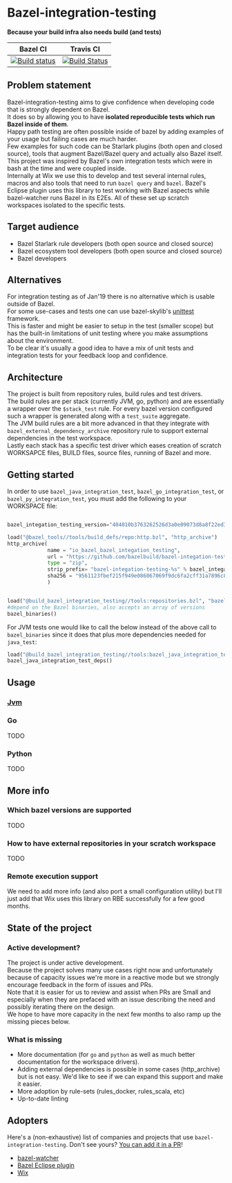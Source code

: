 Bazel-integration-testing
=================================
**Because your build infra also needs build (and tests)**

Bazel CI | Travis CI
:---: | :---:
[![Build status](https://badge.buildkite.com/b0041826d71f5484c22145f44b3eac12357f51feb6ba6abb57.svg?branch=master)](https://buildkite.com/bazel/bazel-integration-testing-postsubmit) | [![Build Status](https://travis-ci.org/bazelbuild/bazel-integration-testing.svg?branch=master)](https://travis-ci.org/bazelbuild/bazel-integration-testing)


## Problem statement  
Bazel-integration-testing aims to give confidence when developing code that is strongly dependent on Bazel.  
It does so by allowing you to have **isolated reproducible tests which run Bazel inside of them**.  
Happy path testing are often possible inside of bazel by adding examples of your usage but failing cases are much harder.      
Few examples for such code can be Starlark plugins (both open and closed source), tools that augment Bazel/Bazel query and actually also Bazel itself.    
This project was inspired by Bazel's own integration tests which were in bash at the time and were coupled inside.    
Internally at Wix we use this to develop and test several internal rules, macros and also tools that need to run `bazel query` and `bazel`.
Bazel's Eclipse plugin uses this library to test working with Bazel aspects while bazel-watcher runs Bazel in its E2Es.
All of these set up scratch workspaces isolated to the specific tests.  
## Target audience  
* Bazel Starlark rule developers (both open source and closed source)  
* Bazel ecosystem tool developers (both open source and closed source)   
* Bazel developers  
## Alternatives
For integration testing as of Jan'19 there is no alternative which is usable outside of Bazel.  
For some use-cases and tests one can use bazel-skylib's [unittest](https://github.com/bazelbuild/bazel-skylib/blob/master/lib/unittest.bzl) framework.  
This is faster and might be easier to setup in the test (smaller scope) but has the built-in limitations of unit testing where you make assumptions about the environment.  
To be clear it's usually a good idea to have a mix of unit tests and integration tests for your feedback loop and confidence.
## Architecture  
The project is built from repository rules, build rules and test drivers.  
The build rules are per stack (currently JVM, go, python) and are essentially a wrapper over the `$stack_test` rule. For every bazel version configured such a wrapper is generated along with a `test_suite` aggregate.  
The JVM build rules are a bit more advanced in that they integrate with `bazel_external_dependency_archive` repository rule to support external dependencies in the test workspace.  
Lastly each stack has a specific test driver which eases creation of scratch WORKSAPCE files, BUILD files, source files, running of Bazel and more.                                                                                                                                                                                                 
## Getting started

In order to use `bazel_java_integration_test`, `bazel_go_integration_test`, or `bazel_py_integration_test`,
you must add the following to your WORKSPACE file:

```python

bazel_integation_testing_version="404010b3763262526d3a0e09073d8a8f22ed3d4b"

load("@bazel_tools//tools/build_defs/repo:http.bzl", "http_archive")
http_archive(
             name = "io_bazel_bazel_integation_testing",
             url = "https://github.com/bazelbuild/bazel-integation-testing/archive/%s.zip"%bazel_integation_testing_version,
             type = "zip",
             strip_prefix= "bazel-integation-testing-%s" % bazel_integation_testing_version,
             sha256 = "9561123fbef215f949e086067069f9dc6fa2cff31a7896c8cf16757cddd78b1f",
             )


load("@build_bazel_integration_testing//tools:repositories.bzl", "bazel_binaries")
#depend on the Bazel binaries, also accepts an array of versions
bazel_binaries()
```
For JVM tests one would like to call the below instead of the above call to `bazel_binaries` since it does that plus more dependencies needed for `java_test`:
```python
load("@build_bazel_integration_testing//tools:bazel_java_integration_test.bzl", "bazel_java_integration_test_deps")
bazel_java_integration_test_deps()
```

## Usage
### [Jvm](java/README.md)  
### Go
TODO
### Python
TODO

## More info
### Which bazel versions are supported
TODO
### How to have external repositories in your scratch workspace
TODO
### Remote execution support
We need to add more info (and also port a small configuration utility) but I'll just add that Wix uses this library on RBE successfully for a few good months.
## State of the project
### Active development?
The project is under active development.  
Because the project solves many use cases right now and unfortunately because of capacity issues we're more in a reactive mode but we strongly encourage feedback in the form of issues and PRs.  
Note that it is easier for us to review and assist when PRs are Small and especially when they are prefaced with an issue describing the need and possibly iterating there on the design.  
We hope to have more capacity in the next few months to also ramp up the missing pieces below.
### What is missing  
* More documentation (for `go` and `python` as well as much better documentation for the workspace drivers).    
* Adding external dependencies is possible in some cases (http_archive) but is not easy. We'd like to see if we can expand this support and make it easier.
* More adoption by rule-sets (rules_docker, rules_scala, etc)
* Up-to-date linting
## Adopters

Here's a (non-exhaustive) list of companies and projects that use `bazel-integration-testing`. Don't see yours? [You can add it in a PR](https://github.com/bazelbuild/bazel-integration-testing/edit/master/README.md)!

* [bazel-watcher](https://github.com/bazelbuild/bazel-watcher)
* [Bazel Eclipse plugin](https://github.com/bazelbuild/eclipse)
* [Wix](https://www.wix.com/)
